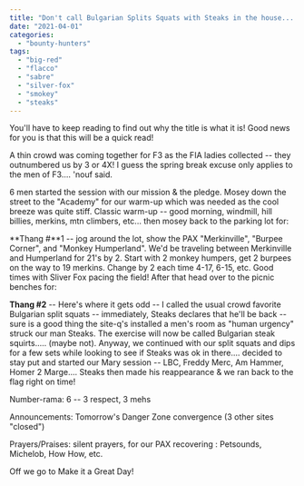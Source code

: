 ```yaml
---
title: "Don't call Bulgarian Splits Squats with Steaks in the house...."
date: "2021-04-01"
categories: 
  - "bounty-hunters"
tags: 
  - "big-red"
  - "flacco"
  - "sabre"
  - "silver-fox"
  - "smokey"
  - "steaks"
---
```


You'll have to keep reading to find out why the title is what it is! Good news for you is that this will be a quick read!

A thin crowd was coming together for F3 as the FIA ladies collected -- they outnumbered us by 3 or 4X! I guess the spring break excuse only applies to the men of F3.... 'nouf said.

6 men started the session with our mission & the pledge. Mosey down the street to the "Academy" for our warm-up which was needed as the cool breeze was quite stiff. Classic warm-up -- good morning, windmill, hill billies, merkins, mtn climbers, etc... then mosey back to the parking lot for:

**Thang #**1 -- jog around the lot, show the PAX "Merkinville", "Burpee Corner", and "Monkey Humperland". We'd be traveling between Merkinville and Humperland for 21's by 2. Start with 2 monkey humpers, get 2 burpees on the way to 19 merkins. Change by 2 each time 4-17, 6-15, etc. Good times with Sliver Fox pacing the field! After that head over to the picnic benches for:

**Thang #2** -- Here's where it gets odd -- I called the usual crowd favorite Bulgarian split squats -- immediately, Steaks declares that he'll be back -- sure is a good thing the site-q's installed a men's room as "human urgency" struck our man Steaks. The exercise will now be called Bulgarian steak squirts..... (maybe not). Anyway, we continued with our split squats and dips for a few sets while looking to see if Steaks was ok in there.... decided to stay put and started our Mary session -- LBC, Freddy Merc, Am Hammer, Homer 2 Marge.... Steaks then made his reappearance & we ran back to the flag right on time!

Number-rama: 6 -- 3 respect, 3 mehs

Announcements: Tomorrow's Danger Zone convergence (3 other sites "closed")

Prayers/Praises: silent prayers, for our PAX recovering : Petsounds, Michelob, How How, etc.

Off we go to Make it a Great Day!
